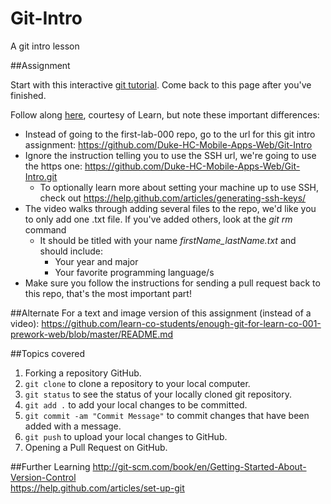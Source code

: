 # Git-Intro
A git intro lesson

##Assignment

Start with this interactive [git tutorial](https://try.github.io/levels/1/challenges/1). Come back to this page after you've finished.

Follow along [here](http://learn-co-videos.s3.amazonaws.com/learn-co-orientation/enough-git-for-learn.mp4), courtesy of Learn, but note these important differences:

* Instead of going to the first-lab-000 repo, go to the url for this git intro assignment: <https://github.com/Duke-HC-Mobile-Apps-Web/Git-Intro>
* Ignore the instruction telling you to use the SSH url, we're going to use the https one: <https://github.com/Duke-HC-Mobile-Apps-Web/Git-Intro.git>
  * To optionally learn more about setting your machine up to use SSH, check out <https://help.github.com/articles/generating-ssh-keys/>
* The video walks through adding several files to the repo, we'd like you to only add one .txt file.  If you've added others, look at the *git rm* command
  * It should be titled with your name *firstName_lastName.txt* and should include:
    * Your year and major
    * Your favorite programming language/s
* Make sure you follow the instructions for sending a pull request back to this repo, that's the most important part!


##Alternate
For a text and image version of this assignment (instead of a video): https://github.com/learn-co-students/enough-git-for-learn-co-001-prework-web/blob/master/README.md


##Topics covered

1. Forking a repository GitHub.
2. `git clone` to clone a repository to your local computer.
3. `git status` to see the status of your locally cloned git repository.
4. `git add .` to add your local changes to be committed.
5. `git commit -am "Commit Message"` to commit changes that have been added with a message.
6. `git push` to upload your local changes to GitHub.
7. Opening a Pull Request on GitHub.

##Further Learning
http://git-scm.com/book/en/Getting-Started-About-Version-Control  
https://help.github.com/articles/set-up-git 

